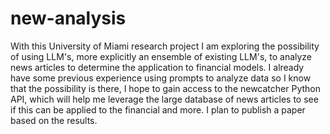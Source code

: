 # new-analysis
With this University of Miami research project I am exploring the possibility of using LLM's, more explicitly an ensemble of existing LLM's, to analyze news articles to determine the application to financial models. I already have some previous experience using prompts to analyze data so I know that the possibility is there, I hope to gain access to the newcatcher Python API, which will help me leverage the large database of news articles to see if this can be applied to the financial and more. I plan to publish a paper based on the results.
